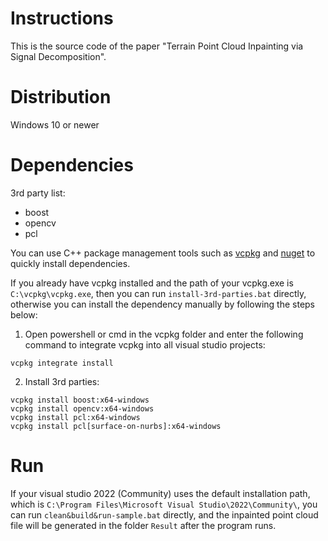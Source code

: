 # Instructions

This is the source code of the paper "Terrain Point Cloud Inpainting via Signal Decomposition".

# Distribution

Windows 10 or newer

# Dependencies

3rd party list:

* boost
* opencv
* pcl

You can use C++ package management tools such as [vcpkg](https://vcpkg.io/en/) and [nuget](https://www.nuget.org/) to quickly install dependencies.

If you already have vcpkg installed and the path of your vcpkg.exe is ```C:\vcpkg\vcpkg.exe```, then you can run ```install-3rd-parties.bat``` directly, otherwise you can install the dependency manually by following the steps below:

1. Open powershell or cmd in the vcpkg folder and enter the following command to integrate vcpkg into all visual studio projects:

``` 
vcpkg integrate install
```

2. Install 3rd parties:

``` 
vcpkg install boost:x64-windows 
vcpkg install opencv:x64-windows 
vcpkg install pcl:x64-windows 
vcpkg install pcl[surface-on-nurbs]:x64-windows 
```

# Run

If your visual studio 2022 (Community) uses the default installation path, which is ```C:\Program Files\Microsoft Visual Studio\2022\Community\```, you can run ```clean&build&run-sample.bat``` directly, and the inpainted point cloud file will be generated in the folder ```Result``` after the program runs.

